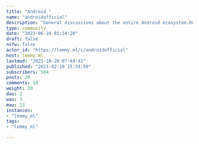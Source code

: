 ```yaml
---
title: "Android " 
name: "androidofficial"
description: "General discussions about the entire Android ecosystem.Related Communities:  - [!aosp@lemmy.ml](https://lemmy.ml/c/aosp) - [!androidapps@lemmy.ml](https://lemmy.ml/c/androidapps) - [!grapheneos@lemmy.ml](https://lemmy.ml/c/grapheneos) Rules:::: spoiler spoiler0. Use common sense.1. No piracy. Period. Don't care about your beliefs.2. No gray-area or illegal exploitation such as bypassing Google FRP, permanently locked bootloader, rooting un-rootable devices, bypassing lockscreen, etc.3. No sharing APKs or related executable software. See rule 4 for more details.4. If APKs are shared, they must be done from well-known sources such as GitHub, Google Play, and F-Droid. No direct downloads or sketchy file sharing websites.This does not mean advertise your software here. Do so in the [!androidapps@lemmy.ml](https://lemmy.ml/c/androidapps) community.5. No Android v. iPhone discussions. We also do not tolerate slander or bashing of both devices and their respective ecosystems.6. No shilling. We will call you out on it and take action. You can calmly and respectfully make suggestions, even to other devices or ecosystems like iPhone. Nothing more than that.7. No discussion/promotion of controversial or scam custom OS's or companies such as CalyxOS (Calyx Institute), PureOS (Purism), etc.8. No discussion/promotion of controversial or scam devices such as Librem (Purism), Freedom Phone, etc.9. No discussions of devices or software that deviate or mismarket themselves from Android such as PinePhone, Librem, Ubuntu Touch, etc. These are not Android devices and are not in any way related to Android.10. No custom OS promotions. Discussions about **known** OS's are okay such as GrapheneOS, ProtonAOSP, etc. Though these discussions would be better in [!aosp@lemmy.ml](https://lemmy.ml/c/aosp).11. **No politics.**These rules are subject to change at any point in time with or without user notice.:::"
type: community
date: "2023-06-24 01:14:20"
draft: false
nsfw: false
actor_id: "https://lemmy.ml/c/androidofficial"
host: lemmy.ml
lastmod: "2021-10-20 07:44:42"
published: "2021-02-19 15:54:50"
subscribers: 584
posts: 20
comments: 18
weight: 20
dau: 2
wau: 3
mau: 13
instances:
- "lemmy_ml"
tags: 
- "lemmy_ml"

---
```

